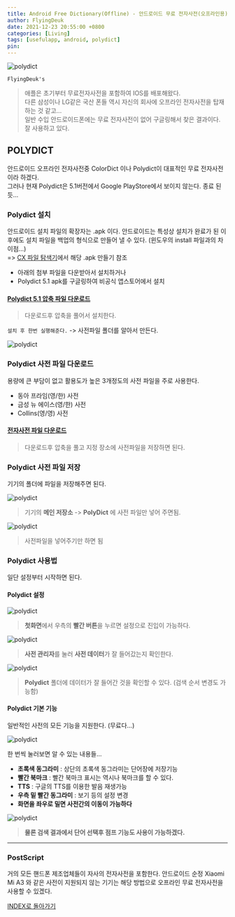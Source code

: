 ```yaml
---
title: Android Free Dictionary(Offline) - 안드로이드 무료 전자사전(오프라인용) (Feat. Polydict)
author: FlyingDeuk
date: 2021-12-23 20:55:00 +0800
categories: [Living]
tags: [usefulapp, android, polydict]
pin:
---
```


![polydict](/img/living/app/polydict.jpg)

`FlyingDeuk's`
> 애플은 초기부터 무료전자사전을 포함하여 IOS를 배포해왔다.<br>
다른 삼성이나 LG같은 국산 폰들 역시 자신의 회사에 오프라인 전자사전을 탑재하는 것 같고...<br>
일반 수입 안드로이드폰에는 무료 전자사전이 없어 구글링해서 찾은 결과이다. 잘 사용하고 있다.

## POLYDICT
안드로이드 오프라인 전자사전중 ColorDict 이나 Polydict이 대표적인 무료 전자사전이라 하겠다. <br>
그러나 현재 Polydict은 5.1버전에서 Google PlayStore에서 보이지 않는다. 종료 된듯...

### Polydict 설치
안드로이드 설치 파일의 확장자는 .apk 이다. 안드로이드는 특성상 설치가 완료가 된 이후에도 설치 파일을 백업의 형식으로 만들어 낼 수 있다. (윈도우의 install 파일과의 차이점...) <br>
=> [CX 파일 탐색기](/posts/cxfile/)에서 해당 .apk 만들기 참조
- 아래의 첨부 파일을 다운받아서 설치하거나
- Polydict 5.1 apk를 구글링하여 비공식 앱스토어에서 설치

#### [Polydict 5.1 압축 파일 다운로드](/docs/Polydict5.1.zip)
  > 다운로드후 압축을 풀어서 설치한다.

`설치 후 한번 실행해준다.` -> 사전파일 폴더를 알아서 만든다.

![polydict](/img/living/app/polydict1.jpg)

### Polydict 사전 파일 다운로드
용량에 큰 부담이 없고 활용도가 높은 3개정도의 사전 파일을 주로 사용한다.
- 동아 프라임(영/한) 사전
- 금성 뉴 에이스(영/한) 사전
- Collins(영/영) 사전

#### [전자사전 파일 다운로드](/docs/dictionary_file.zip)
  > 다운로드후 압축을 풀고 지정 장소에 사전파일을 저장하면 된다.

### Polydict 사전 파일 저장
기기의 폴더에 파일을 저장해주면 된다.

![polydict](/img/living/app/polydict2.jpg)
> 기기의 **메인 저장소** -> **PolyDict** 에 사전 파일만 넣어 주면됨.

![polydict](/img/living/app/polydict3.jpg)
> 사전파일을 넣어주기만 하면 됨

### Polydict 사용법
일단 설정부터 시작하면 된다.

#### Polydict 설정

![polydict](/img/living/app/polydict4.jpg)
> **첫화면**에서 우측의 **빨간 버튼**을 누르면 설정으로 진입이 가능하다.

![polydict](/img/living/app/polydict5.jpg)
> **사전 관리자**를 눌러 **사전 데이터**가 잘 들어갔는지 확인한다.

![polydict](/img/living/app/polydict6.jpg)
> **Polydict** 폴더에 데이터가 잘 들어간 것을 확인할 수 있다. (검색 순서 변경도 가능함)

#### Polydict 기본 기능
일반적인 사전의 모든 기능을 지원한다. (무료다...)

![polydict](/img/living/app/polydict7.jpg)

한 번씩 눌러보면 알 수 있는 내용들...
- **초록색 동그라미** : 상단의 초록색 동그라미는 단어장에 저장기능
- **빨간 북마크** : 빨간 북마크 표시는 역시나 북마크를 할 수 있다.
- **TTS** : 구글의 TTS를 이용한 발음 재생가능
- **우측 밑 빨간 동그라미** : 보기 등의 설정 변경
- **화면을 좌우로 밀면 사전간의 이동이 가능하다**

![polydict](/img/living/app/polydict8.jpg)
> **물론 검색 결과에서 단어 선택후 점프 기능도 사용이 가능하겠다.**

-----------

### PostScript

거의 모든 핸드폰 제조업체들이 자사의 전자사전을 포함한다. 안드로이드 순정 Xiaomi Mi A3 와 같은 사전이 지원되지 않는 기기는 해당 방법으로 오프라인 무료 전자사전을 사용할 수 있겠다.

[INDEX로 돌아가기](/posts/AndroidAPP/)
